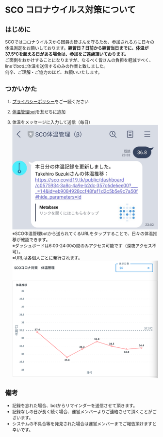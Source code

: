 # SCO コロナウイルス対策について
## はじめに
SCOではコロナウイルスから団員の皆さんを守るため、参加される方に日々の体温測定をお願いしております。**練習日７日前から練習当日までに、体温が37.5℃を超える日がある場合は、参加をご遠慮頂いております。**  
ご面倒をおかけすることになりますが、なるべく皆さんの負担を軽減すべく、lineでbotに体温を送信するのみの作業と致しました。  
何卒、ご理解・ご協力のほど、お願いいたします。

## つかいかた
1. [プライバシーポリシー](https://sallychamberorchestra.github.io/COVID19-body-temp-docs/privacy_policy)をご一読ください
2. [体温管理bot](https://lin.ee/UXFCFQ4)を友だちに追加  

3. 体温をメッセージに入力して送信（毎日）
![](./imgs/register.jpg)
※SCO体温管理botから送られてくるURLをタップすることで、日々の体温推移が確認できます。  
※ダッシュボードは6:00-24:00の間のみアクセス可能です（深夜アクセス不可）。  
※URLは各個人ごとに発行されます。
![](./imgs/dash_personal.png)

## 備考

* 記録を忘れた場合、botからリマインダーを送信させて頂きます。
* 記録なしの日が長く続く場合、運営メンバーよりご連絡させて頂くことがございます。
* システムの不具合等を発見された場合は運営メンバーまでご報告頂けますと幸いです。
